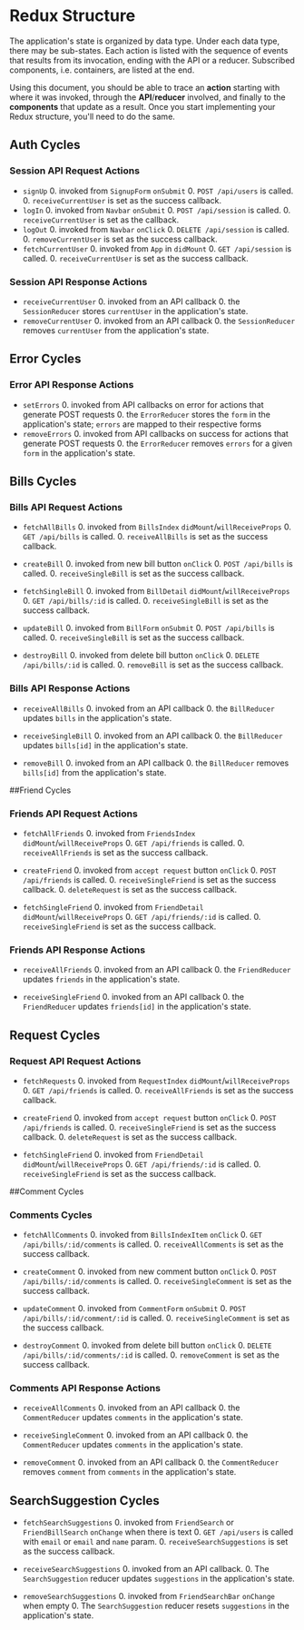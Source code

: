# Redux Structure

The application's state is organized by data type. Under each data type, there
may be sub-states. Each action is listed with the sequence of events that
results from its invocation, ending with the API or a reducer. Subscribed
components, i.e. containers, are listed at the end.

Using this document, you should be able to trace an **action** starting with
where it was invoked, through the **API**/**reducer** involved, and finally to
the **components** that update as a result. Once you start implementing your
Redux structure, you'll need to do the same.

## Auth Cycles

### Session API Request Actions

* `signUp`
  0. invoked from `SignupForm` `onSubmit`
  0. `POST /api/users` is called.
  0. `receiveCurrentUser` is set as the success callback.
* `logIn`
  0. invoked from `Navbar` `onSubmit`
  0. `POST /api/session` is called.
  0. `receiveCurrentUser` is set as the callback.
* `logOut`
  0. invoked from `Navbar` `onClick`
  0. `DELETE /api/session` is called.
  0. `removeCurrentUser` is set as the success callback.
* `fetchCurrentUser`
  0. invoked from `App` in `didMount`
  0. `GET /api/session` is called.
  0. `receiveCurrentUser` is set as the success callback.

### Session API Response Actions

* `receiveCurrentUser`
  0. invoked from an API callback
  0. the `SessionReducer` stores `currentUser` in the application's state.
* `removeCurrentUser`
  0. invoked from an API callback
  0. the `SessionReducer` removes `currentUser` from the application's state.

## Error Cycles

### Error API Response Actions
* `setErrors`
  0. invoked from API callbacks on error for actions that generate POST requests
  0. the `ErrorReducer` stores the `form` in the application's state; `errors` are mapped to their respective forms
* `removeErrors`
  0. invoked from API callbacks on success for actions that generate POST requests
  0. the `ErrorReducer` removes `errors` for a given `form` in the application's state.

## Bills Cycles

### Bills API Request Actions

* `fetchAllBills`
  0. invoked from `BillsIndex` `didMount`/`willReceiveProps`
  0. `GET /api/bills` is called.
  0. `receiveAllBills` is set as the success callback.

* `createBill`
  0. invoked from new bill button `onClick`
  0. `POST /api/bills` is called.
  0. `receiveSingleBill` is set as the success callback.

* `fetchSingleBill`
  0. invoked from `BillDetail` `didMount`/`willReceiveProps`
  0. `GET /api/bills/:id` is called.
  0. `receiveSingleBill` is set as the success callback.

* `updateBill`
  0. invoked from `BillForm` `onSubmit`
  0. `POST /api/bills` is called.
  0. `receiveSingleBill` is set as the success callback.

* `destroyBill`
  0. invoked from delete bill button `onClick`
  0. `DELETE /api/bills/:id` is called.
  0. `removeBill` is set as the success callback.

### Bills API Response Actions

* `receiveAllBills`
  0. invoked from an API callback
  0. the `BillReducer` updates `bills` in the application's state.

* `receiveSingleBill`
  0. invoked from an API callback
  0. the `BillReducer` updates `bills[id]` in the application's state.

* `removeBill`
  0. invoked from an API callback
  0. the `BillReducer` removes `bills[id]` from the application's state.

##Friend Cycles

### Friends API Request Actions

* `fetchAllFriends`
  0. invoked from `FriendsIndex` `didMount`/`willReceiveProps`
  0. `GET /api/friends` is called.
  0. `receiveAllFriends` is set as the success callback.

* `createFriend`
  0. invoked from `accept request` button `onClick`
  0. `POST /api/friends` is called.
  0. `receiveSingleFriend` is set as the success callback.
  0. `deleteRequest` is set as the success callback.

* `fetchSingleFriend`
  0. invoked from `FriendDetail` `didMount`/`willReceiveProps`
  0. `GET /api/friends/:id` is called.
  0. `receiveSingleFriend` is set as the success callback.


### Friends API Response Actions

* `receiveAllFriends`
  0. invoked from an API callback
  0. the `FriendReducer` updates `friends` in the application's state.

* `receiveSingleFriend`
  0. invoked from an API callback
  0. the `FriendReducer` updates `friends[id]` in the application's state.

## Request Cycles

### Request API Request Actions
* `fetchRequests`
  0. invoked from `RequestIndex` `didMount`/`willReceiveProps`
  0. `GET /api/friends` is called.
  0. `receiveAllFriends` is set as the success callback.

* `createFriend`
  0. invoked from `accept request` button `onClick`
  0. `POST /api/friends` is called.
  0. `receiveSingleFriend` is set as the success callback.
  0. `deleteRequest` is set as the success callback.

* `fetchSingleFriend`
  0. invoked from `FriendDetail` `didMount`/`willReceiveProps`
  0. `GET /api/friends/:id` is called.
  0. `receiveSingleFriend` is set as the success callback.



##Comment Cycles

### Comments Cycles
  * `fetchAllComments`
    0. invoked from `BillsIndexItem` `onClick`
    0. `GET /api/bills/:id/comments` is called.
    0. `receiveAllComments` is set as the success callback.

  * `createComment`
    0. invoked from new comment button `onClick`
    0. `POST /api/bills/:id/comments` is called.
    0. `receiveSingleComment` is set as the success callback.

  * `updateComment`
    0. invoked from `CommentForm` `onSubmit`
    0. `POST /api/bills/:id/comment/:id` is called.
    0. `receiveSingleComment` is set as the success callback.

  * `destroyComment`
    0. invoked from delete bill button `onClick`
    0. `DELETE /api/bills/:id/comments/:id` is called.
    0. `removeComment` is set as the success callback.

### Comments API Response Actions

  * `receiveAllComments`
    0. invoked from an API callback
    0. the `CommentReducer` updates `comments` in the application's state.

  * `receiveSingleComment`
    0. invoked from an API callback
    0. the `CommentReducer` updates `comments` in the application's state.

  * `removeComment`
    0. invoked from an API callback
    0. the `CommentReducer` removes `comment` from `comments` in the application's state.

## SearchSuggestion Cycles

* `fetchSearchSuggestions`
  0. invoked from `FriendSearch` or `FriendBillSearch` `onChange` when there is text
  0. `GET /api/users` is called with `email` or `email` and `name` param.
  0. `receiveSearchSuggestions` is set as the success callback.

* `receiveSearchSuggestions`
  0. invoked from an API callback.
  0. The `SearchSuggestion` reducer updates `suggestions` in the application's state.

* `removeSearchSuggestions`
  0. invoked from `FriendSearchBar` `onChange` when empty
  0. The `SearchSuggestion` reducer resets `suggestions` in the application's state.
